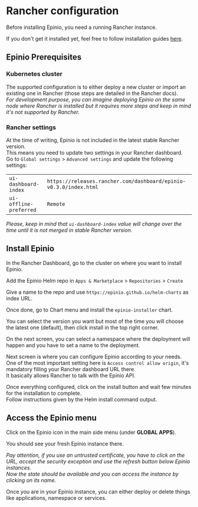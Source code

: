# Rancher configuration

Before installing Epinio, you need a running Rancher instance.

If you don't get it installed yet, feel free to follow installation guides [here](https://rancher.com/docs).

## Epinio Prerequisites

### Kubernetes cluster
The supported configuration is to either deploy a new cluster or import an existing one in Rancher (those steps are detailed in the Rancher docs).</br>
*For development purpose, you can imagine deploying Epinio on the same node where Rancher is installed but it requires more steps and keep in mind it's not supported by Rancher.*

### Rancher settings
At the time of writing, Epinio is not included in the latest stable Rancher version.</br>
This means you need to update two settings in your Rancher dashboard.</br>
Go to `Global settings` > `Advanced settings`  and update the following settings:</br>

| | |
|--|--|
| `ui-dashboard-index`  | `https://releases.rancher.com/dashboard/epinio-v0.3.0/index.html` |
| `ui-offline-preferred`  | `Remote` |

*Please, keep in mind that `ui-dashboard-index` value will change over the time until it is not merged in stable Rancher version.*


## Install Epinio

In the Rancher Dashboard, go to the cluster on where you want to install Epinio.

Add the Epinio Helm repo in `Apps & Marketplace` >  `Repositories` > `Create`

Give a name to the repo and use `https://epinio.github.io/helm-charts` as index URL.

Once done, go to Chart menu and install the `epinio-installer` chart.

You can select the version you want but most of the time you will choose the latest one (default), then click install in the top right corner.

On the next screen, you can select a namespace where the deployment will happen and you have to set a name to the deployment.

Next screen is where you can configure Epinio according to your needs.</br>
One of the most important setting here is `Access control allow origin`, it's mandatory filling your Rancher dashboard URL there.</br>
It basically allows Rancher to talk with the Epinio API.

Once everything configured, click on the install button and wait few minutes for the installation to complete.</br>
Follow instructions given by the Helm install command output.

## Access the Epinio menu

Click on the Epinio icon in the main side menu (under **GLOBAL APPS**).

You should see your fresh Epinio instance there.

*Pay attention, if you use an untrusted certificate, you have to click on the URL, accept the security exception and use the refresh button below Epinio instances.</br>
Now the state should be available and you can access the instance by clicking on its name.*

Once you are in your Epinio instance, you can either deploy or delete things like applications, namespace or services.
